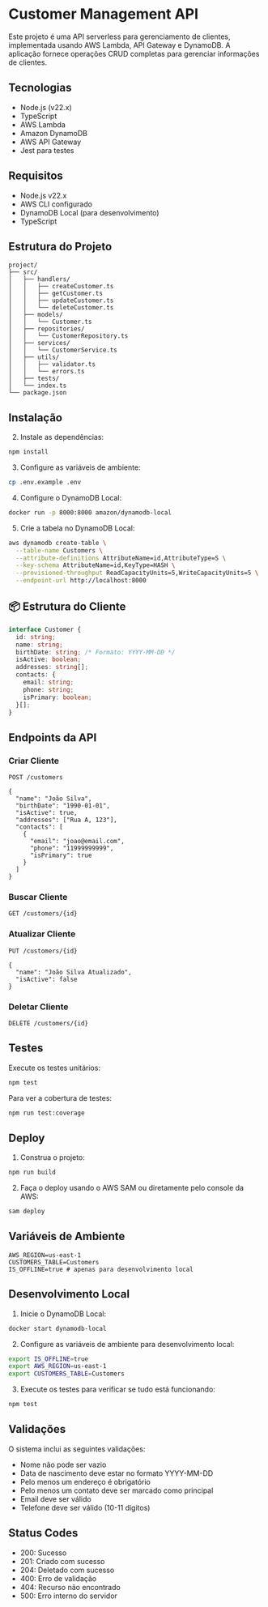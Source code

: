 # Customer Management API

Este projeto é uma API serverless para gerenciamento de clientes, implementada usando AWS Lambda, API Gateway e DynamoDB. A aplicação fornece operações CRUD completas para gerenciar informações de clientes.

##  Tecnologias

- Node.js (v22.x)
- TypeScript
- AWS Lambda
- Amazon DynamoDB
- AWS API Gateway
- Jest para testes

##  Requisitos

- Node.js v22.x
- AWS CLI configurado
- DynamoDB Local (para desenvolvimento)
- TypeScript

##  Estrutura do Projeto

```
project/
├── src/
│   ├── handlers/
│   │   ├── createCustomer.ts
│   │   ├── getCustomer.ts
│   │   ├── updateCustomer.ts
│   │   └── deleteCustomer.ts
│   ├── models/
│   │   └── Customer.ts
│   ├── repositories/
│   │   └── CustomerRepository.ts
│   ├── services/
│   │   └── CustomerService.ts
│   ├── utils/
│   │   ├── validator.ts
│   │   └── errors.ts
│   ├── tests/
│   └── index.ts
└── package.json
```

##  Instalação


2. Instale as dependências:
```bash
npm install
```

3. Configure as variáveis de ambiente:
```bash
cp .env.example .env
```

4. Configure o DynamoDB Local:
```bash
docker run -p 8000:8000 amazon/dynamodb-local
```

5. Crie a tabela no DynamoDB Local:
```bash
aws dynamodb create-table \
  --table-name Customers \
  --attribute-definitions AttributeName=id,AttributeType=S \
  --key-schema AttributeName=id,KeyType=HASH \
  --provisioned-throughput ReadCapacityUnits=5,WriteCapacityUnits=5 \
  --endpoint-url http://localhost:8000
```

## 📦 Estrutura do Cliente

```typescript
interface Customer {
  id: string;
  name: string;
  birthDate: string; /* Formato: YYYY-MM-DD */
  isActive: boolean;
  addresses: string[];
  contacts: {
    email: string;
    phone: string;
    isPrimary: boolean;
  }[];
}
```

##  Endpoints da API

### Criar Cliente
```http
POST /customers

{
  "name": "João Silva",
  "birthDate": "1990-01-01",
  "isActive": true,
  "addresses": ["Rua A, 123"],
  "contacts": [
    {
      "email": "joao@email.com",
      "phone": "11999999999",
      "isPrimary": true
    }
  ]
}
```

### Buscar Cliente
```http
GET /customers/{id}
```

### Atualizar Cliente
```http
PUT /customers/{id}

{
  "name": "João Silva Atualizado",
  "isActive": false
}
```

### Deletar Cliente
```http
DELETE /customers/{id}
```

##  Testes

Execute os testes unitários:
```bash
npm test
```

Para ver a cobertura de testes:
```bash
npm run test:coverage
```

##  Deploy

1. Construa o projeto:
```bash
npm run build
```

2. Faça o deploy usando o AWS SAM ou diretamente pelo console da AWS:
```bash
sam deploy
```

## Variáveis de Ambiente

```env
AWS_REGION=us-east-1
CUSTOMERS_TABLE=Customers
IS_OFFLINE=true # apenas para desenvolvimento local
```

## Desenvolvimento Local

1. Inicie o DynamoDB Local:
```bash
docker start dynamodb-local
```

2. Configure as variáveis de ambiente para desenvolvimento local:
```bash
export IS_OFFLINE=true
export AWS_REGION=us-east-1
export CUSTOMERS_TABLE=Customers
```

3. Execute os testes para verificar se tudo está funcionando:
```bash
npm test
```

##  Validações

O sistema inclui as seguintes validações:
- Nome não pode ser vazio
- Data de nascimento deve estar no formato YYYY-MM-DD
- Pelo menos um endereço é obrigatório
- Pelo menos um contato deve ser marcado como principal
- Email deve ser válido
- Telefone deve ser válido (10-11 dígitos)

##  Status Codes

- 200: Sucesso
- 201: Criado com sucesso
- 204: Deletado com sucesso
- 400: Erro de validação
- 404: Recurso não encontrado
- 500: Erro interno do servidor
